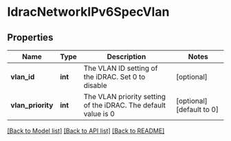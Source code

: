 # IdracNetworkIPv6SpecVlan

## Properties
Name | Type | Description | Notes
------------ | ------------- | ------------- | -------------
**vlan_id** | **int** | The VLAN ID setting of the iDRAC. Set 0 to disable | [optional] 
**vlan_priority** | **int** | The VLAN priority setting of the iDRAC. The default value is 0 | [optional] [default to 0]

[[Back to Model list]](../README.md#documentation-for-models) [[Back to API list]](../README.md#documentation-for-api-endpoints) [[Back to README]](../README.md)

